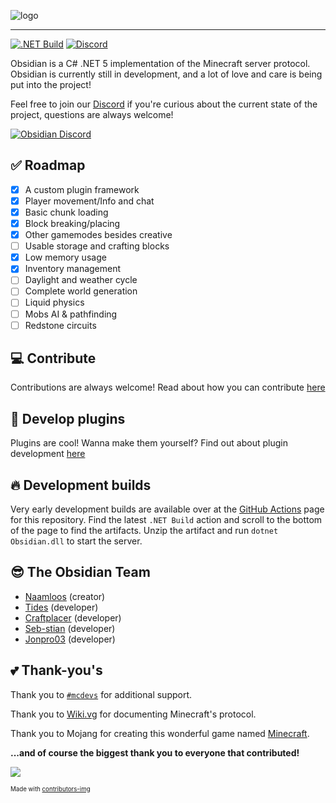 ![logo](https://i.imgur.com/jU1lkP4.png)

---

[![.NET Build](https://github.com/ObsidianMC/Obsidian/actions/workflows/dotnet.yml/badge.svg)](https://github.com/ObsidianMC/Obsidian/actions/workflows/dotnet.yml)
[![Discord](https://img.shields.io/discord/772894170451804220.svg)](https://discord.gg/gQBtqyXChu)

Obsidian is a C# .NET 5 implementation of the Minecraft server protocol. Obsidian is currently still in development, and a lot of love and care is being put into the project!

Feel free to join our [Discord](https://discord.gg/gQBtqyXChu) if you're curious about the current state of the project, questions are always welcome!

[![Obsidian Discord](https://discord.com/api/guilds/772894170451804220/embed.png?style=banner2)](https://discord.gg/gQBtqyXChu)

## ✅ Roadmap
- [x] A custom plugin framework
- [x] Player movement/Info and chat
- [x] Basic chunk loading
- [x] Block breaking/placing
- [x] Other gamemodes besides creative
- [ ] Usable storage and crafting blocks
- [x] Low memory usage
- [x] Inventory management
- [ ] Daylight and weather cycle
- [ ] Complete world generation
- [ ] Liquid physics
- [ ] Mobs AI & pathfinding
- [ ] Redstone circuits

## 💻 Contribute
Contributions are always welcome! 
Read about how you can contribute [here](https://obsidian-mc.net/articles/contrib.html)

## 🔌 Develop plugins
Plugins are cool! Wanna make them yourself?
Find out about plugin development [here](https://obsidian-mc.net/articles/plugins.html)

## 🔥 Development builds
Very early development builds are available over at the [GitHub Actions](https://github.com/ObsidianMC/Obsidian/actions) page for this repository. Find the latest `.NET Build` action and scroll to the bottom of the page to find the artifacts. Unzip the artifact and run `dotnet Obsidian.dll` to start the server.

## 😎 The Obsidian Team
- [Naamloos](https://github.com/Naamloos) (creator)
- [Tides](https://github.com/Tides) (developer)
- [Craftplacer](https://github.com/Craftplacer/) (developer)
- [Seb-stian](https://github.com/Seb-stian) (developer)
- [Jonpro03](https://github.com/Jonpro03) (developer)

## 💕 Thank-you's
Thank you to [`#mcdevs`](https://wiki.vg/MCDevs) for additional support.

Thank you to [Wiki.vg](https://wiki.vg/) for documenting Minecraft's protocol.

Thank you to Mojang for creating this wonderful game named [Minecraft](https://www.minecraft.net/nl-nl).

**...and of course the biggest thank you to everyone that contributed!**

<a href="https://github.com/obsidianserver/obsidian/graphs/contributors">
  <img src="https://contributors-img.web.app/image?repo=obsidianserver/obsidian" />
</a>

<sub><sup>Made with [contributors-img](https://contributors-img.web.app)</sup></sub>
